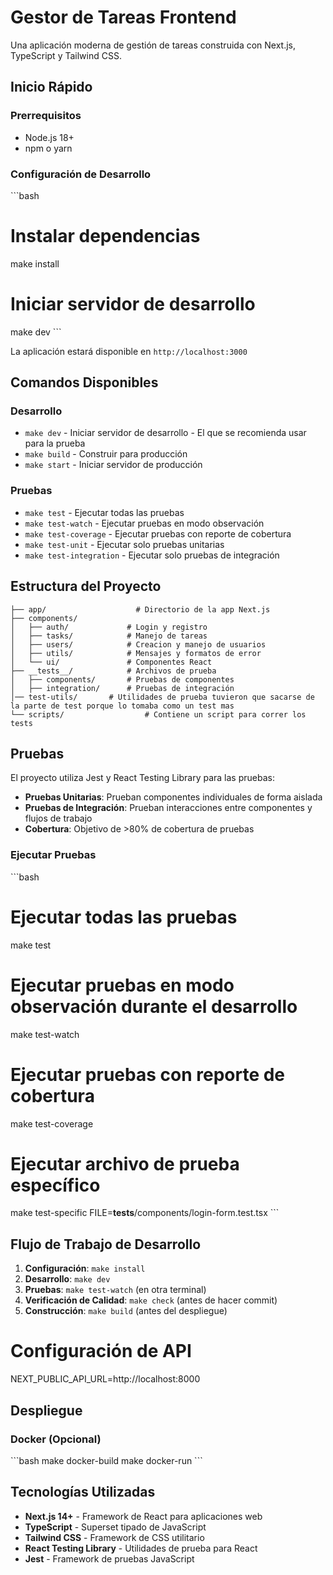 # Gestor de Tareas Frontend

Una aplicación moderna de gestión de tareas construida con Next.js, TypeScript y Tailwind CSS.

## Inicio Rápido

### Prerrequisitos

- Node.js 18+ 
- npm o yarn

### Configuración de Desarrollo

\`\`\`bash
# Instalar dependencias
make install

# Iniciar servidor de desarrollo
make dev
\`\`\`

La aplicación estará disponible en `http://localhost:3000`

## Comandos Disponibles

### Desarrollo

- `make dev` - Iniciar servidor de desarrollo - El que se recomienda usar para la prueba 
- `make build` - Construir para producción
- `make start` - Iniciar servidor de producción

### Pruebas

- `make test` - Ejecutar todas las pruebas
- `make test-watch` - Ejecutar pruebas en modo observación
- `make test-coverage` - Ejecutar pruebas con reporte de cobertura
- `make test-unit` - Ejecutar solo pruebas unitarias
- `make test-integration` - Ejecutar solo pruebas de integración

## Estructura del Proyecto
```
├── app/                    # Directorio de la app Next.js
├── components/    
│   ├── auth/             # Login y registro
│   ├── tasks/            # Manejo de tareas
│   ├── users/            # Creacion y manejo de usuarios
│   ├── utils/            # Mensajes y formatos de error
│   └── ui/               # Componentes React
├── __tests__/            # Archivos de prueba
│   ├── components/       # Pruebas de componentes
│   ├── integration/      # Pruebas de integración
│── test-utils/       # Utilidades de prueba tuvieron que sacarse de la parte de test porque lo tomaba como un test mas
└── scripts/                  # Contiene un script para correr los tests
```

## Pruebas

El proyecto utiliza Jest y React Testing Library para las pruebas:

- **Pruebas Unitarias**: Prueban componentes individuales de forma aislada
- **Pruebas de Integración**: Prueban interacciones entre componentes y flujos de trabajo
- **Cobertura**: Objetivo de >80% de cobertura de pruebas

### Ejecutar Pruebas

\`\`\`bash
# Ejecutar todas las pruebas
make test

# Ejecutar pruebas en modo observación durante el desarrollo
make test-watch

# Ejecutar pruebas con reporte de cobertura
make test-coverage

# Ejecutar archivo de prueba específico
make test-specific FILE=__tests__/components/login-form.test.tsx
\`\`\`

## Flujo de Trabajo de Desarrollo

1. **Configuración**: `make install`
2. **Desarrollo**: `make dev`
3. **Pruebas**: `make test-watch` (en otra terminal)
4. **Verificación de Calidad**: `make check` (antes de hacer commit)
5. **Construcción**: `make build` (antes del despliegue)

# Configuración de API
NEXT_PUBLIC_API_URL=http://localhost:8000

## Despliegue

### Docker (Opcional)

\`\`\`bash
make docker-build
make docker-run
\`\`\`

## Tecnologías Utilizadas

- **Next.js 14+** - Framework de React para aplicaciones web
- **TypeScript** - Superset tipado de JavaScript
- **Tailwind CSS** - Framework de CSS utilitario
- **React Testing Library** - Utilidades de prueba para React
- **Jest** - Framework de pruebas JavaScript
